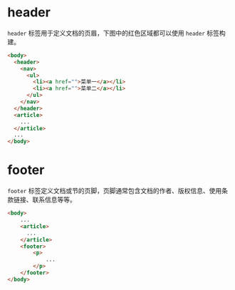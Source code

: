 # header
`header` 标签用于定义文档的页眉，下图中的红色区域都可以使用 `header` 标签构建。

```html
<body>
  <header>
    <nav>
      <ul>
        <li><a href="">菜单一</a></li>
        <li><a href="">菜单二</a></li>
      </ul>
    </nav>
  </header>
  <article>
    ...
  </article>
  ...
</body>
```

# footer
`footer` 标签定义文档或节的页脚，页脚通常包含文档的作者、版权信息、使用条款链接、联系信息等等。

```html
<body>
    ...
    <article>
      ...
    </article>
    <footer>
        <p>
            ...
        </p>
    </footer>
</body>
```